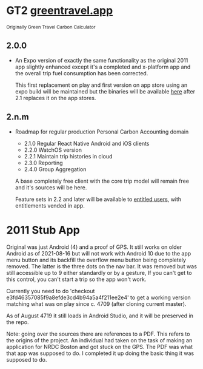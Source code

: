 # GT2 [greentravel.app](https://greentravel.app)
<span style="font-size: 12px">Originally Green Travel Carbon Calculator</span>

## 2.0.0
   
- An Expo version of exactly the same functionality as the original 2011 app slightly enhanced
  except it's a completed and x-platform app and the overall trip fuel consumption has been corrected.

  This first replacement on play and first version on app store using an expo build will be maintained
  but the binaries will be available [here](https://sameboat.live/sb-app) after 2.1 replaces it on the app stores.

## 2.n.m

- Roadmap for regular production Personal Carbon Accounting domain

  - 2.1.0 Regular React Native Android and iOS clients
  - 2.2.0 WatchOS version
  - 2.2.1 Maintain trip histories in cloud
  - 2.3.0 Reporting
  - 2.4.0 Group Aggregation 

  A base completely free client with the core trip model will remain free and it's sources will 
  be here.
 
  Feature sets in 2.2 and later will be available to [entitled users](https://eg.meansofproduction.biz/index.php/AKPERSON), with entitlements vended in app.
   

2011 Stub App
=============

  Original was just Android (4) and a proof of GPS. It still works on older Android as of 2021-08-16 but 
  will not work with Android 10 due to the app menu button and its backfill the overflow menu 
  button being completely removed. The latter is the three  dots on the nav bar. It was
  removed but was still accessible up to 9 either standardly or by a gesture, If you can't get to this
  control, you can't start a trip so the app won't work.
   
  Currently you need to do 'checkout e3fd46357085f9a8efde3cd4b94a5a4f211ee2e4' to get a working version
  matching what was on play since c. 4709 (after cloning current master).

  As of August 4719 it still loads in Android Studio, and it will be preserved in the repo.

  Note: going over the sources there are references to a PDF. This refers to the origins of the project.
  An individual had taken on the task of making an application for NRDC Boston and got stuck on the GPS.
  The PDF was what that app was supposed to do. I completed it up doing the basic thing it was supposed
  to do.
   
